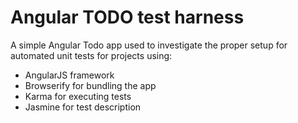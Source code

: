 # Angular TODO test harness

A simple Angular Todo app used to investigate the proper setup for automated unit tests for projects using:

* AngularJS framework
* Browserify for bundling the app
* Karma for executing tests
* Jasmine for test description
